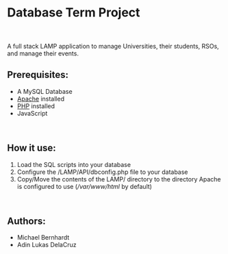 # Database Term Project<br /><br />

A full stack LAMP application to manage Universities, their students, RSOs, and manage their events.<br />

<h2>Prerequisites:</h2>
<ul>
    <li>A MySQL Database</li>
    <li><a href="https://httpd.apache.org/">Apache</a> installed</li>
    <li><a href="https://www.php.net/">PHP</a> installed</li>
    <li>JavaScript</li>
</ul>
<br />

<h2>How it use:</h2>
<ol>
    <li> Load the SQL scripts into your database</li>
    <li> Configure the /LAMP/API/dbconfig.php file to your database</li>
    <li> Copy/Move the contents of the LAMP/ directory to the directory Apache is configured to use (<i>/var/www/html</i> by default)</li>
</ol>
<br />
<h2>Authors:</h2> 
<ul>
    <li>Michael Bernhardt</li>
    <li>Adin Lukas DelaCruz</li>
</ul>

